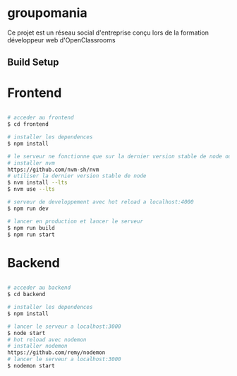 # groupomania

Ce projet est un réseau social d'entreprise conçu lors de la formation développeur web d'OpenClassrooms

## Build Setup

# Frontend

```bash

# acceder au frontend
$ cd frontend

# installer les dependences
$ npm install

# le serveur ne fonctionne que sur la dernier version stable de node ou anterieur
# installer nvm
https://github.com/nvm-sh/nvm
# utiliser la dernier version stable de node
$ nvm install --lts
$ nvm use --lts

# serveur de developpement avec hot reload a localhost:4000
$ npm run dev

# lancer en production et lancer le serveur
$ npm run build
$ npm run start

```

# Backend

```bash

# acceder au backend
$ cd backend

# installer les dependences
$ npm install

# lancer le serveur a localhost:3000
$ node start
# hot reload avec nodemon
# installer nodemon
https://github.com/remy/nodemon
# lancer le serveur a localhost:3000
$ nodemon start

```

